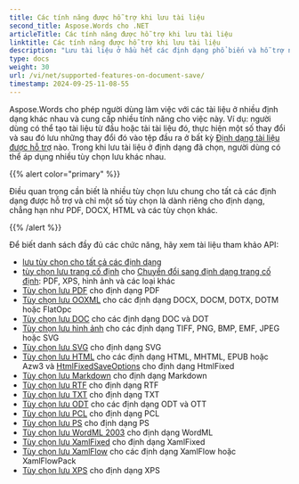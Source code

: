 ```yaml
---
title: Các tính năng được hỗ trợ khi lưu tài liệu
second_title: Aspose.Words cho .NET
articleTitle: Các tính năng được hỗ trợ khi lưu tài liệu
linktitle: Các tính năng được hỗ trợ khi lưu tài liệu
description: "Lưu tài liệu ở hầu hết các định dạng phổ biến và hỗ trợ nhiều tính năng Microsoft Word bằng C#."
type: docs
weight: 30
url: /vi/net/supported-features-on-document-save/
timestamp: 2024-09-25-11-08-55
---
```


Aspose.Words cho phép người dùng làm việc với các tài liệu ở nhiều định dạng khác nhau và cung cấp nhiều tính năng cho việc này. Ví dụ: người dùng có thể tạo tài liệu từ đầu hoặc tải tài liệu đó, thực hiện một số thay đổi và sau đó lưu những thay đổi đó vào tệp đầu ra ở bất kỳ [Định dạng tài liệu được hỗ trợ](/words/vi/net/supported-document-formats/) nào. Trong khi lưu tài liệu ở định dạng đã chọn, người dùng có thể áp dụng nhiều tùy chọn lưu khác nhau.

{{% alert color="primary" %}}

Điều quan trọng cần biết là nhiều tùy chọn lưu chung cho tất cả các định dạng được hỗ trợ và chỉ một số tùy chọn là dành riêng cho định dạng, chẳng hạn như PDF, DOCX, HTML và các tùy chọn khác.

{{% /alert %}}

Để biết danh sách đầy đủ các chức năng, hãy xem tài liệu tham khảo API:

- [lưu tùy chọn cho tất cả các định dạng](https://reference.aspose.com/words/net/aspose.words.saving/)
- [tùy chọn lưu trang cố định](https://reference.aspose.com/words/net/aspose.words.saving/fixedpagesaveoptions/) cho [Chuyển đổi sang định dạng trang cố định](/words/vi/net/converting-to-fixed-page-format/): PDF, XPS, hình ảnh và các loại khác
- [Tùy chọn lưu PDF](https://reference.aspose.com/words/net/aspose.words.saving/pdfsaveoptions/) cho định dạng PDF
- [Tùy chọn lưu OOXML](https://reference.aspose.com/words/net/aspose.words.saving/ooxmlsaveoptions/) cho các định dạng DOCX, DOCM, DOTX, DOTM hoặc FlatOpc
- [Tùy chọn lưu DOC](https://reference.aspose.com/words/net/aspose.words.saving/docsaveoptions/) cho các định dạng DOC và DOT
- [Tùy chọn lưu hình ảnh](https://reference.aspose.com/words/net/aspose.words.saving/imagesaveoptions/) cho các định dạng TIFF, PNG, BMP, EMF, JPEG hoặc SVG
- [Tùy chọn lưu SVG](https://reference.aspose.com/words/net/aspose.words.saving/svgsaveoptions/) cho định dạng SVG
- [Tùy chọn lưu HTML](https://reference.aspose.com/words/net/aspose.words.saving/htmlsaveoptions/) cho các định dạng HTML, MHTML, EPUB hoặc Azw3 và [HtmlFixedSaveOptions](https://reference.aspose.com/words/net/aspose.words.saving/htmlfixedsaveoptions/) cho định dạng HtmlFixed
- [Tùy chọn lưu Markdown](https://reference.aspose.com/words/net/aspose.words.saving/markdownsaveoptions/) cho định dạng Markdown
- [Tùy chọn lưu RTF](https://reference.aspose.com/words/net/aspose.words.saving/rtfsaveoptions/) cho định dạng RTF
- [Tùy chọn lưu TXT](https://reference.aspose.com/words/net/aspose.words.saving/txtsaveoptions/) cho định dạng TXT
- [Tùy chọn lưu ODT](https://reference.aspose.com/words/net/aspose.words.saving/odtsaveoptions/) cho các định dạng ODT và OTT
- [Tùy chọn lưu PCL](https://reference.aspose.com/words/net/aspose.words.saving/pclsaveoptions/) cho định dạng PCL
- [Tùy chọn lưu PS](https://reference.aspose.com/words/net/aspose.words.saving/pssaveoptions/) cho định dạng PS
- [Tùy chọn lưu WordML 2003](https://reference.aspose.com/words/net/aspose.words.saving/wordml2003saveoptions/) cho định dạng WordML
- [Tùy chọn lưu XamlFixed](https://reference.aspose.com/words/net/aspose.words.saving/xamlfixedsaveoptions/) cho định dạng XamlFixed
- [Tùy chọn lưu XamlFlow](https://reference.aspose.com/words/net/aspose.words.saving/xamlflowsaveoptions/) cho các định dạng XamlFlow hoặc XamlFlowPack
- [Tùy chọn lưu XPS](https://reference.aspose.com/words/net/aspose.words.saving/xpssaveoptions/) cho định dạng XPS
